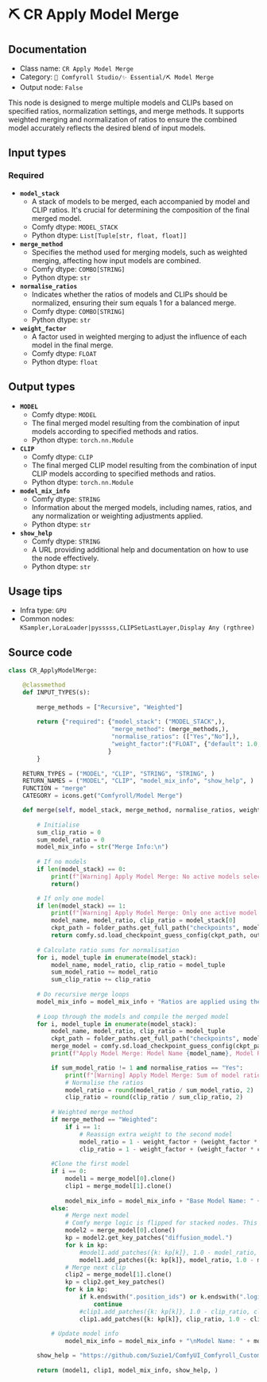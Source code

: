 # ⛏️ CR Apply Model Merge
## Documentation
- Class name: `CR Apply Model Merge`
- Category: `🧩 Comfyroll Studio/✨ Essential/⛏️ Model Merge`
- Output node: `False`

This node is designed to merge multiple models and CLIPs based on specified ratios, normalization settings, and merge methods. It supports weighted merging and normalization of ratios to ensure the combined model accurately reflects the desired blend of input models.
## Input types
### Required
- **`model_stack`**
    - A stack of models to be merged, each accompanied by model and CLIP ratios. It's crucial for determining the composition of the final merged model.
    - Comfy dtype: `MODEL_STACK`
    - Python dtype: `List[Tuple[str, float, float]]`
- **`merge_method`**
    - Specifies the method used for merging models, such as weighted merging, affecting how input models are combined.
    - Comfy dtype: `COMBO[STRING]`
    - Python dtype: `str`
- **`normalise_ratios`**
    - Indicates whether the ratios of models and CLIPs should be normalized, ensuring their sum equals 1 for a balanced merge.
    - Comfy dtype: `COMBO[STRING]`
    - Python dtype: `str`
- **`weight_factor`**
    - A factor used in weighted merging to adjust the influence of each model in the final merge.
    - Comfy dtype: `FLOAT`
    - Python dtype: `float`
## Output types
- **`MODEL`**
    - Comfy dtype: `MODEL`
    - The final merged model resulting from the combination of input models according to specified methods and ratios.
    - Python dtype: `torch.nn.Module`
- **`CLIP`**
    - Comfy dtype: `CLIP`
    - The final merged CLIP model resulting from the combination of input CLIP models according to specified methods and ratios.
    - Python dtype: `torch.nn.Module`
- **`model_mix_info`**
    - Comfy dtype: `STRING`
    - Information about the merged models, including names, ratios, and any normalization or weighting adjustments applied.
    - Python dtype: `str`
- **`show_help`**
    - Comfy dtype: `STRING`
    - A URL providing additional help and documentation on how to use the node effectively.
    - Python dtype: `str`
## Usage tips
- Infra type: `GPU`
- Common nodes: `KSampler,LoraLoader|pysssss,CLIPSetLastLayer,Display Any (rgthree)`


## Source code
```python
class CR_ApplyModelMerge:

    @classmethod
    def INPUT_TYPES(s):
    
        merge_methods = ["Recursive", "Weighted"]
        
        return {"required": {"model_stack": ("MODEL_STACK",),
                             "merge_method": (merge_methods,),
                             "normalise_ratios": (["Yes","No"],),
                             "weight_factor":("FLOAT", {"default": 1.0, "min": 0.0, "max": 1.0, "step": 0.01}),
                            }
        }
        
    RETURN_TYPES = ("MODEL", "CLIP", "STRING", "STRING", )
    RETURN_NAMES = ("MODEL", "CLIP", "model_mix_info", "show_help", )
    FUNCTION = "merge"
    CATEGORY = icons.get("Comfyroll/Model Merge")

    def merge(self, model_stack, merge_method, normalise_ratios, weight_factor):
    
        # Initialise
        sum_clip_ratio = 0
        sum_model_ratio = 0
        model_mix_info = str("Merge Info:\n")
             
        # If no models
        if len(model_stack) == 0:
            print(f"[Warning] Apply Model Merge: No active models selected in the model merge stack")
            return()

        # If only one model
        if len(model_stack) == 1:
            print(f"[Warning] Apply Model Merge: Only one active model found in the model merge stack. At least 2 models are normally needed for merging. The active model will be output.")
            model_name, model_ratio, clip_ratio = model_stack[0]
            ckpt_path = folder_paths.get_full_path("checkpoints", model_name)
            return comfy.sd.load_checkpoint_guess_config(ckpt_path, output_vae=True, output_clip=True, embedding_directory=folder_paths.get_folder_paths("embeddings"))
        
        # Calculate ratio sums for normalisation        
        for i, model_tuple in enumerate(model_stack):
            model_name, model_ratio, clip_ratio = model_tuple
            sum_model_ratio += model_ratio                
            sum_clip_ratio += clip_ratio
   
        # Do recursive merge loops
        model_mix_info = model_mix_info + "Ratios are applied using the Recursive method\n\n"
        
        # Loop through the models and compile the merged model
        for i, model_tuple in enumerate(model_stack):
            model_name, model_ratio, clip_ratio = model_tuple
            ckpt_path = folder_paths.get_full_path("checkpoints", model_name)
            merge_model = comfy.sd.load_checkpoint_guess_config(ckpt_path, output_vae=True, output_clip=True, embedding_directory=folder_paths.get_folder_paths("embeddings"))
            print(f"Apply Model Merge: Model Name {model_name}, Model Ratio {model_ratio}, CLIP Ratio {clip_ratio}")

            if sum_model_ratio != 1 and normalise_ratios == "Yes":
                print(f"[Warning] Apply Model Merge: Sum of model ratios != 1. Ratios will be normalised")
                # Normalise the ratios  
                model_ratio = round(model_ratio / sum_model_ratio, 2)
                clip_ratio = round(clip_ratio / sum_clip_ratio, 2)
            
            # Weighted merge method
            if merge_method == "Weighted":
                if i == 1:
                    # Reassign extra weight to the second model
                    model_ratio = 1 - weight_factor + (weight_factor * model_ratio)
                    clip_ratio = 1 - weight_factor + (weight_factor * clip_ratio)
                      
            #Clone the first model
            if i == 0: 
                model1 = merge_model[0].clone()
                clip1 = merge_model[1].clone()
                
                model_mix_info = model_mix_info + "Base Model Name: " + model_name
            else:
                # Merge next model
                # Comfy merge logic is flipped for stacked nodes. This is because the first model is effectively model1 and all subsequent models are model2. 
                model2 = merge_model[0].clone()
                kp = model2.get_key_patches("diffusion_model.")
                for k in kp:
                    #model1.add_patches({k: kp[k]}, 1.0 - model_ratio, model_ratio) #original logic
                    model1.add_patches({k: kp[k]}, model_ratio, 1.0 - model_ratio) #flipped logic
                # Merge next clip
                clip2 = merge_model[1].clone()          
                kp = clip2.get_key_patches()
                for k in kp:
                    if k.endswith(".position_ids") or k.endswith(".logit_scale"):
                        continue
                    #clip1.add_patches({k: kp[k]}, 1.0 - clip_ratio, clip_ratio) #original logic
                    clip1.add_patches({k: kp[k]}, clip_ratio, 1.0 - clip_ratio) #flipped logic
            
            # Update model info                
                model_mix_info = model_mix_info + "\nModel Name: " + model_name + "\nModel Ratio: " + str(model_ratio) + "\nCLIP Ratio: " + str(clip_ratio) + "\n"

        show_help = "https://github.com/Suzie1/ComfyUI_Comfyroll_CustomNodes/wiki/Model-Merge-Nodes#cr-apply-model-merge"
                
        return (model1, clip1, model_mix_info, show_help, )

```
